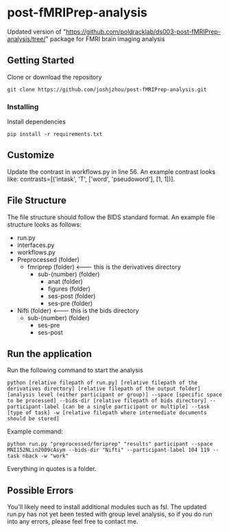 # post-fMRIPrep-analysis
Updated version of "https://github.com/poldracklab/ds003-post-fMRIPrep-analysis/tree/" package for FMRI brain imaging analysis

## Getting Started

Clone or download the repository

```
git clone https://github.com/joshjzhou/post-fMRIPrep-analysis.git
```

### Installing

Install dependencies
```
pip install -r requirements.txt
```
## Customize

Update the contrast in workflows.py in line 56. An example contrast looks like: contrasts=[('intask', 'T', ['word', 'pseudoword'], [1, 1])].

## File Structure
The file structure should follow the BIDS standard format. An example file structure looks as follows:
- run.py
- interfaces.py
- workflows.py 
- Preprocessed (folder)
  - fmriprep (folder) <--- this is the derivatives directory
    - sub-(number) (folder)
      - anat (folder)
      - figures (folder)
      - ses-post (folder)
      - ses-pre (folder)
- Nifti (folder) <--- this is the bids directory
  - sub-(number) (folder)
    - ses-pre
    - ses-post

## Run the application

Run the following command to start the analysis
```
python [relative filepath of run.py] [relative filepath of the derivatives directory] [relative filepath of the output folder] [analysis level (either participant or group)] --space [specific space to be processed] --bids-dir [relative filepath of bids directory] --participant-label [can be a single participant or multiple] --task [type of task] -w [relative filepath where intermediate documents should be stored]
```
Example command:
```
python run.py "preprocessed/fmriprep" "results" participant --space MNI152NLin2009cAsym --bids-dir "Nifti" --participant-label 104 119 --task nback -w "work"
```
Everything in quotes is a folder.

## Possible Errors

You'll likely need to install additional modules such as fsl. The updated run.py has not yet been tested with group level analysis, so if you do run into any errors, please feel free to contact me.


